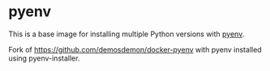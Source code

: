 # pyenv

This is a base image for installing multiple Python versions with [pyenv](https://github.com/yyuu/pyenv).

Fork of https://github.com/demosdemon/docker-pyenv with pyenv installed using pyenv-installer.
